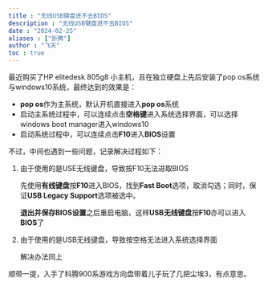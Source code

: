 ```yaml
---
title : "无线USB键盘进不去BIOS"
description : "无线USB键盘进不去BIOS"
date : "2024-02-25"
aliases : ["折腾"]
author : "飞天"
toc : true
---
```




最近购买了HP elitedesk 805g8 小主机，且在独立硬盘上先后安装了pop os系统与windows10系统，最终达到的效果是：

- **pop os**作为主系统，默认开机直接进入**pop os**系统
- 启动主系统过程中，可以连续点击**空格键**进入系统选择界面，可以选择windows boot manager进入windows10
- 启动系统过程中，可以连续点击**F10**进入**BIOS**设置



不过，中间也遇到一些问题，记录解决过程如下：

1. 由于使用的是USE无线键盘，导致按F10无法进取BIOS

   先使用**有线键盘**按**F10**进入BIOS，找到**Fast Boot**选项，取消勾选；同时，保证**USB Legacy Support**选项被选中。

   **退出并保存BIOS设置**之后重启电脑，这样**USB无线键盘**按**F10**亦可以进入**BIOS**了

2. 由于使用的是USB无线键盘，导致按空格无法进入系统选择界面

   解决办法同上



顺带一提，入手了科腾900系游戏方向盘带着儿子玩了几把尘埃3，有点意思。